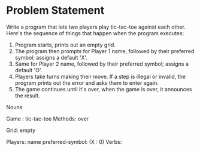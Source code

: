 # Problem Statement

Write a program that lets two players play tic-tac-toe against each other. Here's the sequence of things that happen when the program executes:
1. Program starts, prints out an empty grid.
1. The program then prompts for Player 1 name, followed by their preferred symbol; assigns a default 'X'.
1. Same for Player 2 name, followed by their preferred symbol; assigns a default 'O'.
1. Players take turns making their move. If a step is illegal or invalid, the program prints out the error and asks them to enter again.
1. The game continues until it's over, when the game is over, it announces the result.


Nouns

Game : tic-tac-toe
Methods:
      over

Grid:
   empty

Players:
    name
    preferred-symbol: (X : 0)
Verbs:


